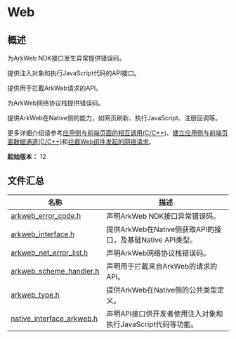 # Web
<!--Kit: ArkWeb-->
<!--Subsystem: Web-->
<!--Owner: @aohui; @zourongchun-->
<!--Designer: @yaomingliu; @zhufenghao-->
<!--Tester: @ghiker-->
<!--Adviser: @HelloCrease-->

## 概述

为ArkWeb NDK接口发生异常提供错误码。

提供注入对象和执行JavaScript代码的API接口。

提供用于拦截ArkWeb请求的API。

为ArkWeb网络协议栈提供错误码。

提供ArkWeb在Native侧的能力，如网页刷新、执行JavaScript、注册回调等。

更多详细介绍请参考[应用侧与前端页面的相互调用(C/C++)](../../web/arkweb-ndk-jsbridge.md)、[建立应用侧与前端页面数据通道(C/C++)](../../web/arkweb-ndk-page-data-channel.md)和[拦截Web组件发起的网络请求](../../web/web-scheme-handler.md)。

**起始版本：** 12
## 文件汇总

| 名称 | 描述 |
| -- | -- |
| [arkweb_error_code.h](capi-arkweb-error-code-h.md) | 声明ArkWeb NDK接口异常错误码。 |
| [arkweb_interface.h](capi-arkweb-interface-h.md) | 提供ArkWeb在Native侧获取API的接口，及基础Native API类型。 |
| [arkweb_net_error_list.h](capi-arkweb-net-error-list-h.md) | 声明ArkWeb网络协议栈错误码。 |
| [arkweb_scheme_handler.h](capi-arkweb-scheme-handler-h.md) | 声明用于拦截来自ArkWeb的请求的API。 |
| [arkweb_type.h](capi-arkweb-type-h.md) | 提供ArkWeb在Native侧的公共类型定义。 |
| [native_interface_arkweb.h](capi-native-interface-arkweb-h.md) | 声明API接口供开发者使用注入对象和执行JavaScript代码等功能。 |
